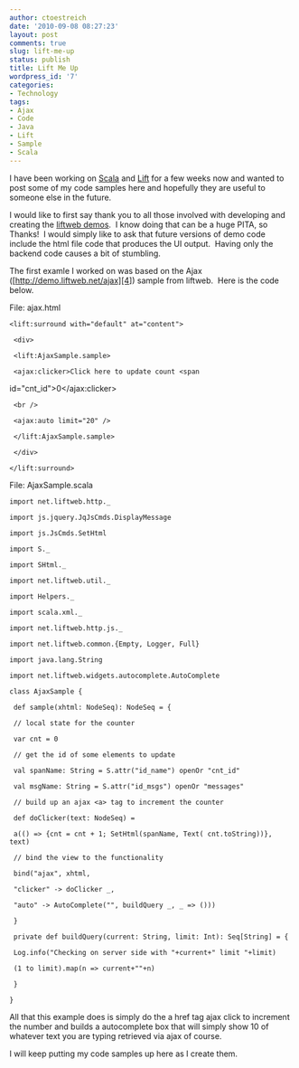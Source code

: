 ```yaml
---
author: ctoestreich
date: '2010-09-08 08:27:23'
layout: post
comments: true
slug: lift-me-up
status: publish
title: Lift Me Up
wordpress_id: '7'
categories:
- Technology
tags:
- Ajax
- Code
- Java
- Lift
- Sample
- Scala
---
```


I have been working on [Scala][1] and [Lift][2] for a few weeks now and wanted
to post some of my code samples here and hopefully they are useful to someone
else in the future.

I would like to first say thank you to all those involved with developing and
creating the [liftweb demos][3].  I know doing that can be a huge PITA, so
Thanks!  I would simply like to ask that future versions of demo code include
the html file code that produces the UI output.  Having only the backend code
causes a bit of stumbling.

The first examle I worked on was based on the Ajax
([http://demo.liftweb.net/ajax][4]) sample from liftweb.  Here is the code
below.

File: ajax.html


    <lift:surround with="default" at="content">

     <div>

     <lift:AjaxSample.sample>

     <ajax:clicker>Click here to update count <span
id="cnt_id">0</span></ajax:clicker>

     <br />

     <ajax:auto limit="20" />

     </lift:AjaxSample.sample>

     </div>

    </lift:surround>

File: AjaxSample.scala


    import net.liftweb.http._

    import js.jquery.JqJsCmds.DisplayMessage

    import js.JsCmds.SetHtml

    import S._

    import SHtml._

    import net.liftweb.util._

    import Helpers._

    import scala.xml._

    import net.liftweb.http.js._

    import net.liftweb.common.{Empty, Logger, Full}

    import java.lang.String

    import net.liftweb.widgets.autocomplete.AutoComplete

    class AjaxSample {

     def sample(xhtml: NodeSeq): NodeSeq = {

     // local state for the counter

     var cnt = 0

     // get the id of some elements to update

     val spanName: String = S.attr("id_name") openOr "cnt_id"

     val msgName: String = S.attr("id_msgs") openOr "messages"

     // build up an ajax <a> tag to increment the counter

     def doClicker(text: NodeSeq) =

     a(() => {cnt = cnt + 1; SetHtml(spanName, Text( cnt.toString))}, text)

     // bind the view to the functionality

     bind("ajax", xhtml,

     "clicker" -> doClicker _,

     "auto" -> AutoComplete("", buildQuery _, _ => ()))

     }

     private def buildQuery(current: String, limit: Int): Seq[String] = {

     Log.info("Checking on server side with "+current+" limit "+limit)

     (1 to limit).map(n => current+""+n)

     }

    }

All that this example does is simply do the a href tag ajax click to increment
the number and builds a autocomplete box that will simply show 10 of whatever
text you are typing retrieved via ajax of course.

I will keep putting my code samples up here as I create them.

   [1]: http://www.scala-lang.org (Scala)

   [2]: http://www.liftweb.net (Liftweb)

   [3]: http://demo.liftweb.net (liftweb demos)

   [4]: http://demo.liftweb.net/ajax

